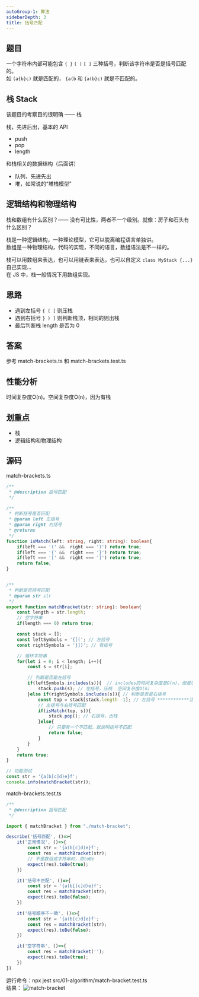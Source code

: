 ```yaml
---
autoGroup-1: 算法
sidebarDepth: 3
title: 括号匹配
---
```


## 题目

一个字符串内部可能包含 `{ }` `( )` `[ ]` 三种括号，判断该字符串是否是括号匹配的。<br>
如 `(a{b}c)` 就是匹配的， `{a(b` 和 `{a(b}c)` 就是不匹配的。

## 栈 Stack

该题目的考察目的很明确 —— 栈

栈，先进后出，基本的 API
- push
- pop
- length

和栈相关的数据结构（后面讲）
- 队列，先进先出
- 堆，如常说的“堆栈模型”

## 逻辑结构和物理结构

栈和数组有什么区别？—— 没有可比性，两者不一个级别。就像：房子和石头有什么区别？

栈是一种逻辑结构，一种理论模型，它可以脱离编程语言单独讲。<br>
数组是一种物理结构，代码的实现，不同的语言，数组语法是不一样的。

栈可以用数组来表达，也可以用链表来表达，也可以自定义 `class MyStack {...}` 自己实现…<br>
在 JS 中，栈一般情况下用数组实现。

## 思路

- 遇到左括号 `{ ( [` 则压栈
- 遇到右括号 `} ) ]` 则判断栈顶，相同的则出栈
- 最后判断栈 length 是否为 0

## 答案

参考 match-brackets.ts 和 match-brackets.test.ts

## 性能分析
时间复杂度O(n)。空间复杂度O(n)，因为有栈

## 划重点

- 栈
- 逻辑结构和物理结构


## 源码
match-brackets.ts
```typescript
/**
 * @description 括号匹配
 */

/**
 * 判断括号是否匹配
 * @param left 左括号
 * @param right 右括号
 * @returns 
 */
function isMatch(left: string, right: string): boolean{
    if(left === '(' &&  right === ')') return true;
    if(left === '{' &&  right === '}') return true;
    if(left === '[' &&  right === ']') return true;
    return false;    
}


/**
 * 判断是否括号匹配
 * @param str str
 */
export function matchBracket(str: string): boolean{
    const length = str.length;
    // 空字符串
    if(length === 0) return true;

    const stack = [];
    const leftSymbols = '{[('; // 左括号
    const rightSymbols = '}])'; // 有括号

    // 循环字符串
    for(let i = 0; i < length; i++){
        const s = str[i];

        // 判断是否是左括号
        if(leftSymbols.includes(s)){  // includes的时间复杂度是O(n)，但是leftSymbols是一个常量和输入没有关系。而且非常短。
            stack.push(s); // 左括号，压栈  空间复杂度O(n)
        }else if(rightSymbols.includes(s)){ // 判断是否是右括号
            const top = stack[stack.length -1]; // 左括号 ************注意此处取值
            // 左括号与右括号匹配
            if(isMatch(top, s)){
                stack.pop(); // 右括号，出栈
            }else{
                // 只要有一个不匹配，就说明括号不匹配
                return false;
            }
        }
    }
    return true;
}

// 功能测试
const str = '{a(b[c]d)e}f';
console.info(matchBracket(str));
```

match-brackets.test.ts
```typescript
/**
 * @description 括号匹配
 */

import { matchBracket } from "./match-bracket";

describe('括号匹配', ()=>{
    it('正常情况', ()=>{
        const str = '{a(b[c]d)e}f';
        const res = matchBracket(str);
        // 不是数组或字符串时，用toBe
        expect(res).toBe(true);
    })

    it('括号不匹配', ()=>{
        const str = '{a(b[(c]d)e}f';
        const res = matchBracket(str);
        expect(res).toBe(false);
    })

    it('括号顺序不一致', ()=>{
        const str = '{a(b[c)d]e}f';
        const res = matchBracket(str);
        expect(res).toBe(false);
    })

    it('空字符串', ()=>{
        const res = matchBracket('');
        expect(res).toBe(true);
    })
})
```
运行命令：npx jest src/01-algorithm/match-bracket.test.ts    
结果：
 <img :src="$withBase('/algorithms/Theory/match-bracket.png')" alt="match-bracket" />
